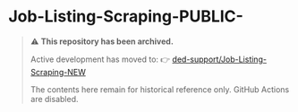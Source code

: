 # Job-Listing-Scraping-PUBLIC-
> ⚠️ **This repository has been archived.**
> 
> Active development has moved to:
> 👉 [ded-support/Job-Listing-Scraping-NEW](https://github.com/ded-support/Job-Listing-Scraping-NEW)
>
> The contents here remain for historical reference only. GitHub Actions are disabled.
